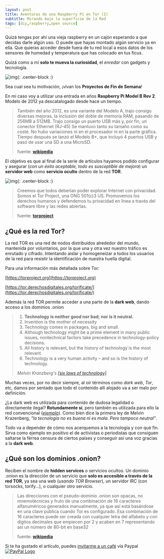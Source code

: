 ```yaml
---
layout: post
title: Aventuras de una Raspberry Pi en Tor (I)
subtitle: Mirando bajo la superficie de la Red
tags: [diy,raspberry,open source]
---
```


Quizá tengas por ahí una vieja raspberry en un cajón esperando a que decidas darle algún uso. O puede que hayas montado algún servicio ya en ella. Que quieras acceder desde fuera de tu red local a esos datos de los sensores de humedad y temperatura que has colocado en tus ficus.

Quizá como a mí **solo te mueva la curiosidad**, el *enredar* con gadgets y tecnología.

![img](https://i.imgur.com/OBuQaJq.png){: .center-block :}

Sea cual sea tu motivación, ¡vivan los **Proyectos de Fin de Semana**!

En mi caso voy a utilizar una entrada en años **Raspberry Pi Model B Rev 2**. Modelo de 2012 ya descatalogado desde hace un tiempo.

> También del año 2012, es una variante del Modelo A, trajo consigo diversas mejoras, la inclusión del doble de memoria RAM, pasando de 256MB a 512MB. Trajo consigo un puerto USB más y, por fin, un conector Ethernet (RJ-45) Se mantuvo tanto su tamaño como su coste. No hubo variaciones ni en el procesador ni en la parte gráfica. Tiempo después se lanzó el Modelo B+, que incluyó 4 puertos USB y pasó de usar una SD a una MicroSD.
>
> fuente: [**wikipedia**](https://es.wikipedia.org/wiki/Raspberry_Pi#Raspberry_Pi_1_modelo_B_(descontinuada)_y_B+)

El objetivo es que al final de la serie de artículos hayamos podido configurar y asegurar (*con un éxito aceptable, todo es susceptible de mejora*) un **servidor web** como **servicio oculto** dentro de la red **TOR**.

![img](https://i.imgur.com/G32OSvt.jpg){: .center-block :}

> Creemos que todos deberían poder explorar Internet con privacidad. Somos el Tor Project, una ONG 501(c)3 US. Promovemos los derechos humanos y defendemos tu privacidad en linea a través del software libre y las redes abiertas.
>
> fuente: [**torproject**](https://www.torproject.org/es/about/history/)

## ¿Qué es la red Tor?

La red TOR es una red de nodos distribuidos alrededor del mundo, mantenida por voluntarios, por la que una y otra vez nuestro tráfico es enrutado y cifrado. Intentando aislar y homogeneizar a todos los usuarios de la red para resistir la identificación de nuestra huella digital.

Para una información más detallada sobre Tor:

[https://torproject.org](https://torproject.org)

[https://tor.derechosdigitales.org/torificate/](https://tor.derechosdigitales.org/torificate/)

Además la red TOR permite acceder a una parte de la **dark web**, dando acceso a los dominios .onion

> 1. **Technology is neither good nor bad; nor is it neutral.**
> 2. Invention is the mother of necessity
> 3. Technology comes in packages, big and small.
> 4. Although technology might be a prime element in many public issues, nontechnical factors take precedence in technology-policy decisions.
> 5. All history is relevant, but the history of technology is the most relevant.
> 6. Technology is a very human activity – and so is the history of technology.
>
> *Melvin Kranzberg's [[six laws of technology]](https://en.wikipedia.org/wiki/Melvin_Kranzberg)*

Muchas veces, por no decir siempre, al oír términos como *dark web*, *Tor*, etc, damos por sentado que todo el contenido allí alojado va a ser malo por definición.

¿La dark web es utilizada para contenido de dudosa legalidad o directamente ilegal? **Rotundamente sí**, pero también es utilizada para ello la red convencional ([*ejemplo*](https://pousta.com/dealers-modernizados-vendedores-drogas-instagram-tinder/)).  Como bien dice la primera ley de Melvin Krazenberg, *"la tecnología no es buena ni es mala. Pero tampoco neutral"*. 

Todo va a depender de cómo nos acerquemos a la tecnología y con qué fin. Sirva como ejemplo en positivo el de activistas o periodistas que consiguen saltarse la férrea censura de ciertos países y conseguir así una voz gracias a la **dark web**.

## ¿Qué son los dominios .onion?

Reciben el nombre de **hidden services** o servicios ocultos. Un dominio .onion es la dirección de un servicio que **solo es accesible a través de la red TOR**, ya sea una web (*usando TOR Browser*), un servidor IRC (con torsocks, torify...), o cualquier otro servicio.

> Las direcciones con el pseudo-dominio .onion son opacas, no mnemotécnicas y fruto de una combinación de 16 caracteres alfanuméricos generados manualmente, ya que así está basándose en una clave pública cuando Tor es configurado. Esa combinación de 16 caracteres puede ser creada con cualquier letra del alfabeto y con dígitos decimales que empiecen por 2 y acaben en 7 representando así un número de 80-bit en base32
>
> fuente: **[wikipedia](https://es.wikipedia.org/wiki/.onion#targetText=.onion%20es%20un%20pseudodominio%20de,medio%20de%20la%20red%20Tor.)**

Si te ha gustado el artículo, puedes [invitarme a un café](https://www.paypal.me/TheRealomiK/1.2) vía Paypal [![PayPal Logo](https://i.imgur.com/Tpa3ejG.png)](https://www.paypal.me/TheRealomiK/1.2)

